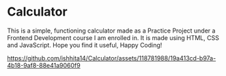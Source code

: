 # Calculator
This is a simple, functioning calculator made as a Practice Project under a Frontend Development course I am enrolled in. 
It is made using HTML, CSS and JavaScript. 
Hope you find it useful, Happy Coding! 



https://github.com/ishhita14/Calculator/assets/118781988/19a413cd-b97a-4b18-9af8-88e41a9060f9

